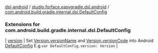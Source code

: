 [dsl-android](../../index.md) / [studio.forface.easygradle.dsl.android](../index.md) / [com.android.build.gradle.internal.dsl.DefaultConfig](./index.md)

### Extensions for com.android.build.gradle.internal.dsl.DefaultConfig

| [version](version.md) | Set [Version.versionName](#) and [Version.versionCode](#) into Android [DefaultConfig](#) E.g.`var DefaultConfig.version: Version` |

